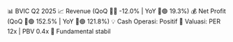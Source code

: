 📊 BVIC Q2 2025
📈 Revenue (QoQ 🔻🔴 -12.0% | YoY 🔼🟢 19.3%)
💰 Net Profit (QoQ 🔼🟢 152.5% | YoY 🔼🟢 121.8%)
💡 Cash Operasi: Positif
🧮 Valuasi: PER 12x | PBV 0.4x
🧱 Fundamental stabil
